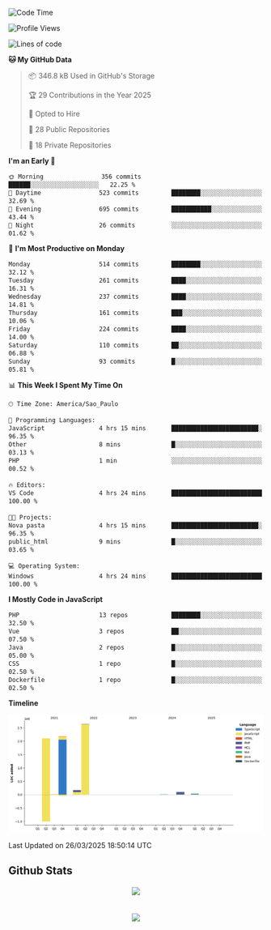  
<!--START_SECTION:waka-->
![Code Time](http://img.shields.io/badge/Code%20Time-1%2C848%20hrs%2039%20mins-blue)

![Profile Views](http://img.shields.io/badge/Profile%20Views-0-blue)

![Lines of code](https://img.shields.io/badge/From%20Hello%20World%20I%27ve%20Written-7.2%20million%20lines%20of%20code-blue)

**🐱 My GitHub Data** 

> 📦 346.8 kB Used in GitHub's Storage 
 > 
> 🏆 29 Contributions in the Year 2025
 > 
> 💼 Opted to Hire
 > 
> 📜 28 Public Repositories 
 > 
> 🔑 18 Private Repositories 
 > 
**I'm an Early 🐤** 

```text
🌞 Morning                356 commits         ██████░░░░░░░░░░░░░░░░░░░   22.25 % 
🌆 Daytime                523 commits         ████████░░░░░░░░░░░░░░░░░   32.69 % 
🌃 Evening                695 commits         ███████████░░░░░░░░░░░░░░   43.44 % 
🌙 Night                  26 commits          ░░░░░░░░░░░░░░░░░░░░░░░░░   01.62 % 
```
📅 **I'm Most Productive on Monday** 

```text
Monday                   514 commits         ████████░░░░░░░░░░░░░░░░░   32.12 % 
Tuesday                  261 commits         ████░░░░░░░░░░░░░░░░░░░░░   16.31 % 
Wednesday                237 commits         ████░░░░░░░░░░░░░░░░░░░░░   14.81 % 
Thursday                 161 commits         ███░░░░░░░░░░░░░░░░░░░░░░   10.06 % 
Friday                   224 commits         ████░░░░░░░░░░░░░░░░░░░░░   14.00 % 
Saturday                 110 commits         ██░░░░░░░░░░░░░░░░░░░░░░░   06.88 % 
Sunday                   93 commits          █░░░░░░░░░░░░░░░░░░░░░░░░   05.81 % 
```


📊 **This Week I Spent My Time On** 

```text
🕑︎ Time Zone: America/Sao_Paulo

💬 Programming Languages: 
JavaScript               4 hrs 15 mins       ████████████████████████░   96.35 % 
Other                    8 mins              █░░░░░░░░░░░░░░░░░░░░░░░░   03.13 % 
PHP                      1 min               ░░░░░░░░░░░░░░░░░░░░░░░░░   00.52 % 

🔥 Editors: 
VS Code                  4 hrs 24 mins       █████████████████████████   100.00 % 

🐱‍💻 Projects: 
Nova pasta               4 hrs 15 mins       ████████████████████████░   96.35 % 
public_html              9 mins              █░░░░░░░░░░░░░░░░░░░░░░░░   03.65 % 

💻 Operating System: 
Windows                  4 hrs 24 mins       █████████████████████████   100.00 % 
```

**I Mostly Code in JavaScript** 

```text
PHP                      13 repos            ████████░░░░░░░░░░░░░░░░░   32.50 % 
Vue                      3 repos             ██░░░░░░░░░░░░░░░░░░░░░░░   07.50 % 
Java                     2 repos             █░░░░░░░░░░░░░░░░░░░░░░░░   05.00 % 
CSS                      1 repo              █░░░░░░░░░░░░░░░░░░░░░░░░   02.50 % 
Dockerfile               1 repo              █░░░░░░░░░░░░░░░░░░░░░░░░   02.50 % 
```



**Timeline**

![Lines of Code chart](https://raw.githubusercontent.com/MaueDev/MaueDev/main/assets/bar_graph.png)


 Last Updated on 26/03/2025 18:50:14 UTC
<!--END_SECTION:waka-->

## Github Stats  
<div align="center"><img src="https://github-readme-stats.vercel.app/api/top-langs/?username=MaueDev&hide_border=true&layout=compact" align="center" /></div>  

<br/>  

<br/>  

<div align="center">
<img src="https://komarev.com/ghpvc/?username=MaueDev&&style=flat-square" align="center" />
</div>  
  

